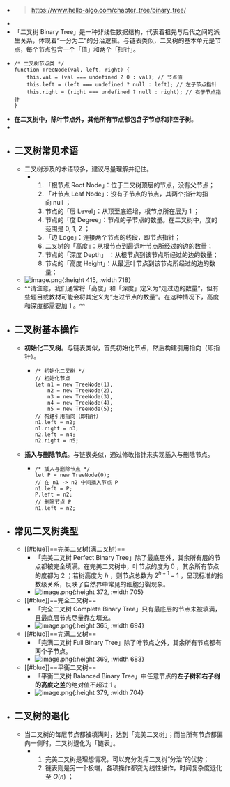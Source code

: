 - > https://www.hello-algo.com/chapter_tree/binary_tree/
-
- 「二叉树 Binary Tree」是一种非线性数据结构，代表着祖先与后代之间的派生关系，体现着“一分为二”的分治逻辑。与链表类似，二叉树的基本单元是节点，每个节点包含一个「值」和两个「指针」。
- ```
  /* 二叉树节点类 */
  function TreeNode(val, left, right) {
      this.val = (val === undefined ? 0 : val); // 节点值
      this.left = (left === undefined ? null : left); // 左子节点指针
      this.right = (right === undefined ? null : right); // 右子节点指针
  }
  ```
- **在二叉树中，除叶节点外，其他所有节点都包含子节点和非空子树**。
-
- ## 二叉树常见术语
	- 二叉树涉及的术语较多，建议尽量理解并记住。
		- 1. 「根节点 Root Node」：位于二叉树顶层的节点，没有父节点；
		  2. 「叶节点 Leaf Node」：没有子节点的节点，其两个指针均指向 null ；
		  3. 节点的「层 Level」：从顶至底递增，根节点所在层为 1 ；
		  4. 节点的「度 Degree」：节点的子节点的数量。在二叉树中，度的范围是 0, 1, 2 ；
		  5. 「边 Edge」：连接两个节点的线段，即节点指针；
		  6. 二叉树的「高度」：从根节点到最远叶节点所经过的边的数量；
		  7. 节点的「深度 Depth」 ：从根节点到该节点所经过的边的数量；
		  8. 节点的「高度 Height」：从最远叶节点到该节点所经过的边的数量；
	- ![image.png](../assets/image_1684925008325_0.png){:height 415, :width 718}
	- ^^请注意，我们通常将「高度」和「深度」定义为“走过边的数量”，但有些题目或教材可能会将其定义为“走过节点的数量”。在这种情况下，高度和深度都需要加 1 。^^
- ## 二叉树基本操作
	- **初始化二叉树**。与链表类似，首先初始化节点，然后构建引用指向（即指针）。
		- ```
		  /* 初始化二叉树 */
		  // 初始化节点
		  let n1 = new TreeNode(1),
		      n2 = new TreeNode(2),
		      n3 = new TreeNode(3),
		      n4 = new TreeNode(4),
		      n5 = new TreeNode(5);
		  // 构建引用指向（即指针）
		  n1.left = n2;
		  n1.right = n3;
		  n2.left = n4;
		  n2.right = n5;
		  ```
	- **插入与删除节点**。与链表类似，通过修改指针来实现插入与删除节点。
		- ```
		  /* 插入与删除节点 */
		  let P = new TreeNode(0);
		  // 在 n1 -> n2 中间插入节点 P
		  n1.left = P;
		  P.left = n2;
		  // 删除节点 P
		  n1.left = n2;
		  ```
- ## 常见二叉树类型
	- [[#blue]]==完美二叉树(满二叉树)==
		- 「完美二叉树 Perfect Binary Tree」除了最底层外，其余所有层的节点都被完全填满。在完美二叉树中，叶节点的度为 0 ，其余所有节点的度都为 2 ；若树高度为 $h$ ，则节点总数为 $2^{h+1}−1$ ，呈现标准的指数级关系，反映了自然界中常见的细胞分裂现象。
		- ![image.png](../assets/image_1684928107265_0.png){:height 372, :width 705}
	- [[#blue]]==完全二叉树==
		- 「完全二叉树 Complete Binary Tree」只有最底层的节点未被填满，且最底层节点尽量靠左填充。
		- ![image.png](../assets/image_1684928169574_0.png){:height 365, :width 694}
	- [[#blue]]==完满二叉树==
		- 「完满二叉树 Full Binary Tree」除了叶节点之外，其余所有节点都有两个子节点。
		- ![image.png](../assets/image_1684928230875_0.png){:height 369, :width 683}
	- [[#blue]]==平衡二叉树==
		- 「平衡二叉树 Balanced Binary Tree」中任意节点的**左子树和右子树的高度之差**的绝对值不超过 1 。
		- ![image.png](../assets/image_1684928286362_0.png){:height 379, :width 704}
- ## 二叉树的退化
	- 当二叉树的每层节点都被填满时，达到「完美二叉树」；而当所有节点都偏向一侧时，二叉树退化为「链表」。
		- 1. 完美二叉树是理想情况，可以充分发挥二叉树“分治”的优势；
		  2. 链表则是另一个极端，各项操作都变为线性操作，时间复杂度退化至 $O(n)$ ；